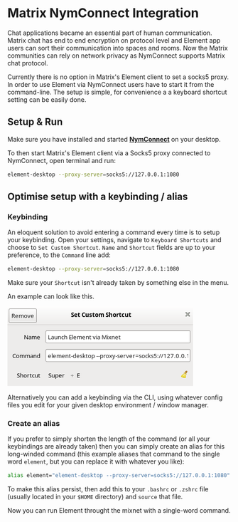 # Matrix NymConnect Integration


Chat applications became an essential part of human communication. Matrix chat has end to end encryption on protocol level and Element app users can sort their communication into spaces and rooms. Now the Matrix communities can rely on network privacy as NymConnect supports Matrix chat protocol.

Currently there is no option in Matrix's Element client to set a socks5 proxy. In order to use Element via NymConnect users have to start it from the command-line. The setup is simple, for convenience a a keyboard shortcut setting can be easily done.


## Setup & Run

Make sure you have installed and started **[NymConnect](https://nymtech.net/developers/quickstart/nymconnect-gui.html)** on your desktop.

To then start Matrix's Element client via a Socks5 proxy connected to NymConnect, open terminal and run:

```sh
element-desktop --proxy-server=socks5://127.0.0.1:1080
```

## Optimise setup with a keybinding / alias

### Keybinding
An eloquent solution to avoid entering a command every time is to setup your keybinding. Open your settings, navigate to `Keyboard Shortcuts` and choose to `Set Custom Shortcut`. `Name` and `Shortcut` fields are up to your preference, to the `Command` line add:

```sh
element-desktop --proxy-server=socks5://127.0.0.1:1080
```
Make sure your `Shortcut` isn't already taken by something else in the menu.

An example can look like this.

![](../images/element_nym_keybind.png)

Alternatively you can add a keybinding via the CLI, using whatever config files you edit for your given desktop environment / window manager.

### Create an alias
If you prefer to simply shorten the length of the command (or all your keybindings are already taken) then you can simply create an alias for this long-winded command (this example aliases that command to the single word `element`, but you can replace it with whatever you like):

```sh
alias element="element-desktop --proxy-server=socks5://127.0.0.1:1080"
```

To make this alias persist, then add this to your `.bashrc` or `.zshrc` file (usually located in your `$HOME` directory) and `source` that file.

Now you can run Element throught the mixnet with a single-word command.
